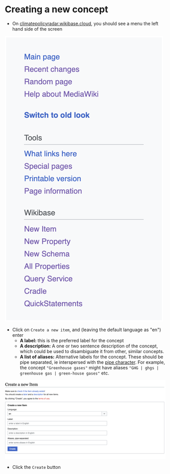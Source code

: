 # Creating a new concept

- On [climatepolicyradar.wikibase.cloud](https://climatepolicyradar.wikibase.cloud/), you should see a menu the left hand side of the screen

![](./images/quicklinks.png)

- Click on `Create a new item`, and (leaving the default language as "en") enter
  - **A label:** this is the preferred label for the concept
  - **A description:** A one or two sentence description of the concept, which could be used to disambiguate it from other, similar concepts.
  - **A list of aliases:** Alternative labels for the concept. These should be pipe separated, ie interspersed with the [pipe character](https://en.wikipedia.org/wiki/Vertical_bar). For example, the concept `"Greenhouse gases"` might have aliases `"GHG | ghgs | greenhouse gas | green-house gases"` etc.

![](./images/create-a-new-item.png)

- Click the `Create` button
